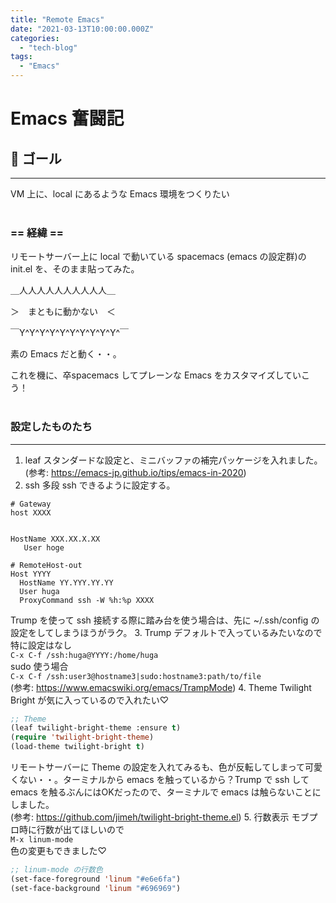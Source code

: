 ```yaml
---
title: "Remote Emacs"
date: "2021-03-13T10:00:00.000Z"
categories: 
  - "tech-blog"
tags: 
  - "Emacs"
---
```



# Emacs 奮闘記
  
## 🌟 ゴール
---

VM 上に、local にあるような Emacs 環境をつくりたい
<br>
<br>

### == 経緯 ==

リモートサーバー上に local で動いている spacemacs (emacs の設定群)の init.el を、そのまま貼ってみた。

＿人人人人人人人人人人＿

＞　まともに動かない　＜

￣Y^Y^Y^Y^Y^Y^Y^Y^Y^Y^￣

素の Emacs だと動く・・。

これを機に、卒spacemacs してプレーンな Emacs をカスタマイズしていこう！
<br>
<br>

### 設定したものたち
---

1. leaf
スタンダードな設定と、ミニバッファの補完パッケージを入れました。  
(参考: https://emacs-jp.github.io/tips/emacs-in-2020)  
2. ssh
多段 ssh できるように設定する。
```~/.ssh/config
# Gateway
host XXXX


HostName XXX.XX.X.XX
   User hoge

# RemoteHost-out
Host YYYY
  HostName YY.YYY.YY.YY
  User huga
  ProxyCommand ssh -W %h:%p XXXX
```
Trump を使って ssh 接続する際に踏み台を使う場合は、先に ~/.ssh/config の設定をしてしまうほうがラク。
3. Trump
デフォルトで入っているみたいなので特に設定はなし  
`C-x C-f /ssh:huga@YYYY:/home/huga`  
sudo 使う場合  
`C-x C-f /ssh:user3@hostname3|sudo:hostname3:path/to/file`  
(参考: https://www.emacswiki.org/emacs/TrampMode)
4. Theme
Twilight Bright が気に入っているので入れたい♡  
```init.el
;; Theme
(leaf twilight-bright-theme :ensure t)
(require 'twilight-bright-theme)
(load-theme twilight-bright t)
```  
リモートサーバーに Theme の設定を入れてみるも、色が反転してしまって可愛くない・・。ターミナルから emacs を触っているから？Trump で ssh して emacs を触るぶんにはOKだったので、ターミナルで emacs は触らないことにしました。  
(参考: https://github.com/jimeh/twilight-bright-theme.el)
5. 行数表示
モブプロ時に行数が出てほしいので  
`M-x linum-mode`  
色の変更もできました♡  
```init.el
;; linum-mode の行数色
(set-face-foreground 'linum "#e6e6fa")
(set-face-background 'linum "#696969")
```
